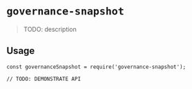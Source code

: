 # `governance-snapshot`

> TODO: description

## Usage

```
const governanceSnapshot = require('governance-snapshot');

// TODO: DEMONSTRATE API
```
